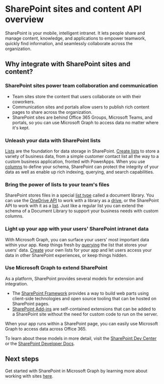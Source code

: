 # SharePoint sites and content API overview

SharePoint is your mobile, intelligent intranet.
It lets people share and manage content, knowledge, and applications to empower teamwork, quickly find information, and seamlessly collaborate across the organization.

## Why integrate with SharePoint sites and content?

### SharePoint sites power team collaboration and communication

- Team sites store the content that users collaborate on with their coworkers.
- Communication sites and portals allow users to publish rich content pages to share across the organization.
- SharePoint sites are behind Office 365 Groups, Microsoft Teams, and portals, so you can use Microsoft Graph to access data no matter where it's kept.

### Unleash your data with SharePoint lists

[Lists][list] are the foundation for data storage in SharePoint.
[Create lists][create] to store a variety of business data, from a simple customer contact list all the way to a custom business application, fronted with PowerApps.
When you use [columns][] to define your schema, SharePoint can protect the integrity of your data as well as enable up rich indexing, querying, and search capabilities.

### Bring the power of lists to your team's files

SharePoint stores files in a special [list type][] called a document library.
You can use the [OneDrive API][] to work with a library as a [drive][], or the SharePoint API to work with it as a [list][].
Just like a regular list you can extend the schema of a Document Library to support your business needs with custom columns.

### Light up your app with your users' SharePoint intranet data

With Microsoft Graph, you can surface your users' most important data within your app.
Keep things fresh by [querying][] the list that stores your users' data.
[Create][] your own lists for your app and let users access your data in other SharePoint experiences, or keep things hidden.

### Use Microsoft Graph to extend SharePoint

As a platform, SharePoint provides several models for extension and integration.

- The [SharePoint Framework][] provides a way to build web parts using client-side technologies and open source tooling that can be hosted on SharePoint pages.
- [SharePoint Add-ins][] are self-contained extensions that can be added to a SharePoint site without the need for custom code to run on the server.

When your app runs within a SharePoint page, you can easily use Microsoft Graph to access data across Office 365.

To learn about these models in more detail, visit the [SharePoint Dev Center][] or the [SharePoint Developer Docs][].

## Next steps

Get started with SharePoint in Microsoft Graph by learning more about working with sites [here][SharePoint].

[list]: ../api-reference/v1.0/resources/list.md
[columns]: ../api-reference/v1.0/resources/columndefinition.md
[list type]: ../api-reference/v1.0/resources/listinfo.md
[create]: ../api-reference/v1.0/api/list_create.md
[querying]: ../api-reference/v1.0/api/listitem_get.md
[drive]: ../api-reference/v1.0/resources/drive.md
[OneDrive API]: https://developer.microsoft.com/en-us/graph/docs/api-reference/v1.0/resources/onedrive
[SharePoint Framework]: https://docs.microsoft.com/sharepoint/dev/spfx/sharepoint-framework-overview
[SharePoint Add-ins]: https://docs.microsoft.com/sharepoint/dev/sp-add-ins/sharepoint-add-ins
[SharePoint Dev Center]: https://developer.microsoft.com/sharepoint
[SharePoint Developer Docs]: http://aka.ms/spdev-docs
[SharePoint]: https://developer.microsoft.com/graph/docs/api-reference/v1.0/resources/sharepoint
